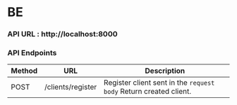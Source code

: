 # BE 
### API URL : http://localhost:8000
### API Endpoints

| Method | URL                           | Description                                                                                                                                           |
| ------ | ----------------------------- | -----------------------------------------------------------------------------------------------------------------------------------------------------                                                                                      
| POST   | /clients/register        | Register client sent in the `request body`  Return created client. |